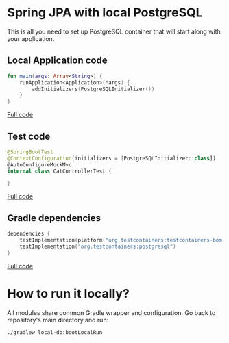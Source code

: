 # Spring JPA with local PostgreSQL

This is all you need to set up PostgreSQL container that will start along with your application.

## Local Application code

```kotlin
fun main(args: Array<String>) {
	runApplication<Application>(*args) {
		addInitializers(PostgreSQLInitializer())
	}
}
```

[Full code](./src/test/kotlin/com/github/wpanas/spring/local/LocalApplication.kt)

## Test code

```kotlin
@SpringBootTest
@ContextConfiguration(initializers = [PostgreSQLInitializer::class])
@AutoConfigureMockMvc
internal class CatControllerTest {

}
```

[Full code](./src/test/kotlin/com/github/wpanas/spring/local/CatControllerTest.kt)

## Gradle dependencies

```kotlin
dependencies {
    testImplementation(platform("org.testcontainers:testcontainers-bom:1.15.2"))
    testImplementation("org.testcontainers:postgresql")
}
```

[Full code](./build.gradle.kts)

# How to run it locally?

All modules share common Gradle wrapper and configuration. Go back to 
repository's main directory and run:

```shell script
./gradlew local-db:bootLocalRun
```